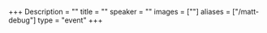 +++
Description = ""
title = ""
speaker = ""
images = [""]
aliases = ["/matt-debug"]
type = "event"
+++
